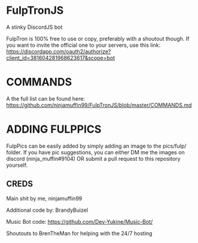 # FulpTronJS
A stinky DiscordJS bot

FulpTron is 100% free to use or copy, preferably with a shoutout though. If you want to invite the official one to your servers, use this link:
https://discordapp.com/oauth2/authorize?client_id=381604281968623617&scope=bot

# COMMANDS
A the full list can be found here: https://github.com/ninjamuffin99/FulpTronJS/blob/master/COMMANDS.md

# ADDING FULPPICS
FulpPics can be easily added by simply adding an image to the pics/fulp/ folder. If you have pic suggestions, you can either DM me the images on discord (ninja_muffin#9104) OR submit a pull request to this repository yourself. 
## CREDS
Main shit by me, ninjamuffin99

Additional code by: BrandyBuizel

Music Bot code: https://github.com/Dev-Yukine/Music-Bot/

Shoutouts to BrenTheMan for helping with the 24/7 hosting

